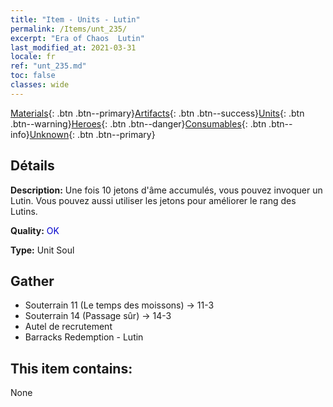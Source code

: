 ```yaml
---
title: "Item - Units - Lutin"
permalink: /Items/unt_235/
excerpt: "Era of Chaos  Lutin"
last_modified_at: 2021-03-31
locale: fr
ref: "unt_235.md"
toc: false
classes: wide
---
```

 [Materials](/fr/Items/){: .btn .btn--primary}[Artifacts](/fr/Items/Artifacts/){: .btn .btn--success}[Units](/fr/Items/Units/){: .btn .btn--warning}[Heroes](/fr/Items/Heroes/){: .btn .btn--danger}[Consumables](/fr/Items/Consumables/){: .btn .btn--info}[Unknown](/fr/Items/Unknown/){: .btn .btn--primary}

## Détails
 **Description:** Une fois 10 jetons d'âme accumulés, vous pouvez invoquer un Lutin. Vous pouvez aussi utiliser les jetons pour améliorer le rang des Lutins.

 **Quality:** <span style="color: #0000CD">OK</span>

 **Type:** Unit Soul

## Gather

*    Souterrain 11 (Le temps des moissons) -> 11-3 
*    Souterrain 14 (Passage sûr) -> 14-3 
*    Autel de recrutement 
*    Barracks Redemption - Lutin 

## This item contains:

  None

